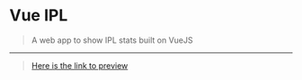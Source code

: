 # Vue IPL

> A web app to show IPL stats built on VueJS
___
> [Here is the link to preview](https://abhishekbadola-ipl.netlify.com)
